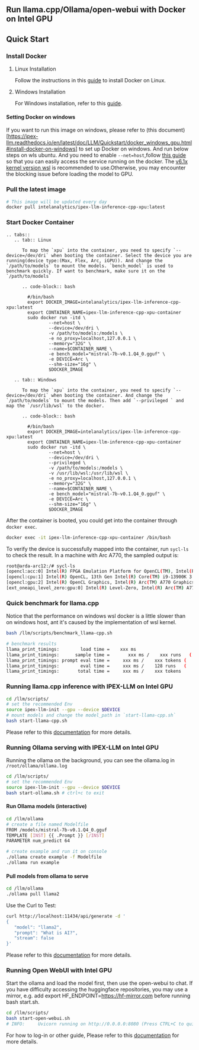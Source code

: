 ## Run llama.cpp/Ollama/open-webui with Docker on Intel GPU

## Quick Start

### Install Docker

1. Linux Installation

    Follow the instructions in this [guide](https://ipex-llm.readthedocs.io/en/latest/doc/LLM/DockerGuides/docker_windows_gpu.html#linux) to install Docker on Linux.

2. Windows Installation

    For Windows installation, refer to this [guide](https://ipex-llm.readthedocs.io/en/latest/doc/LLM/DockerGuides/docker_windows_gpu.html#install-docker-desktop-for-windows).

#### Setting Docker on windows
If you want to run this image on windows, please refer to (this document)[https://ipex-llm.readthedocs.io/en/latest/doc/LLM/Quickstart/docker_windows_gpu.html#install-docker-on-windows] to set up Docker on windows. And run below steps on wls ubuntu. And you need to enable `--net=host`,follow [this guide](https://docs.docker.com/network/drivers/host/#docker-desktop) so that you can easily access the service running on the docker. The [v6.1x kernel version wsl]( https://learn.microsoft.com/en-us/community/content/wsl-user-msft-kernel-v6#1---building-the-microsoft-linux-kernel-v61x) is recommended to use.Otherwise, you may encounter the blocking issue before loading the model to GPU.

### Pull the latest image
```bash
# This image will be updated every day
docker pull intelanalytics/ipex-llm-inference-cpp-xpu:latest
```

### Start Docker Container

```eval_rst
.. tabs::
   .. tab:: Linux

      To map the `xpu` into the container, you need to specify `--device=/dev/dri` when booting the container. Select the device you are running(device type:(Max, Flex, Arc, iGPU)). And change the `/path/to/models` to mount the models. `bench_model` is used to benchmark quickly. If want to benchmark, make sure it on the `/path/to/models`

      .. code-block:: bash

        #/bin/bash
        export DOCKER_IMAGE=intelanalytics/ipex-llm-inference-cpp-xpu:latest
        export CONTAINER_NAME=ipex-llm-inference-cpp-xpu-container
        sudo docker run -itd \
                --net=host \
                --device=/dev/dri \
                -v /path/to/models:/models \
                -e no_proxy=localhost,127.0.0.1 \
                --memory="32G" \
                --name=$CONTAINER_NAME \
                -e bench_model="mistral-7b-v0.1.Q4_0.gguf" \
                -e DEVICE=Arc \
                --shm-size="16g" \
                $DOCKER_IMAGE
   
   .. tab:: Windows

      To map the `xpu` into the container, you need to specify `--device=/dev/dri` when booting the container. And change the `/path/to/models` to mount the models. Then add `--privileged ` and map the `/usr/lib/wsl` to the docker.

      .. code-block:: bash

        #/bin/bash
        export DOCKER_IMAGE=intelanalytics/ipex-llm-inference-cpp-xpu:latest
        export CONTAINER_NAME=ipex-llm-inference-cpp-xpu-container
        sudo docker run -itd \
                --net=host \
                --device=/dev/dri \
                --privileged \
                -v /path/to/models:/models \
                -v /usr/lib/wsl:/usr/lib/wsl \
                -e no_proxy=localhost,127.0.0.1 \
                --memory="32G" \
                --name=$CONTAINER_NAME \
                -e bench_model="mistral-7b-v0.1.Q4_0.gguf" \
                -e DEVICE=Arc \
                --shm-size="16g" \
                $DOCKER_IMAGE

```


After the container is booted, you could get into the container through `docker exec`.

```bash
docker exec -it ipex-llm-inference-cpp-xpu-container /bin/bash
```

To verify the device is successfully mapped into the container, run `sycl-ls` to check the result. In a machine with Arc A770, the sampled output is:

```bash
root@arda-arc12:/# sycl-ls
[opencl:acc:0] Intel(R) FPGA Emulation Platform for OpenCL(TM), Intel(R) FPGA Emulation Device 1.2 [2023.16.7.0.21_160000]
[opencl:cpu:1] Intel(R) OpenCL, 13th Gen Intel(R) Core(TM) i9-13900K 3.0 [2023.16.7.0.21_160000]
[opencl:gpu:2] Intel(R) OpenCL Graphics, Intel(R) Arc(TM) A770 Graphics 3.0 [23.17.26241.33]
[ext_oneapi_level_zero:gpu:0] Intel(R) Level-Zero, Intel(R) Arc(TM) A770 Graphics 1.3 [1.3.26241]
```


### Quick benchmark for llama.cpp

Notice that the performance on windows wsl docker is a little slower than on windows host, ant it's caused by the implementation of wsl kernel.

```bash
bash /llm/scripts/benchmark_llama-cpp.sh

# benchmark results
llama_print_timings:        load time =    xxx ms
llama_print_timings:      sample time =       xxx ms /    xxx runs   (    xxx ms per token, xxx tokens per second)
llama_print_timings: prompt eval time =     xxx ms /    xxx tokens (    xxx ms per token,   xxx tokens per second)
llama_print_timings:        eval time =     xxx ms /    128 runs   (   xxx ms per token,    xxx tokens per second)
llama_print_timings:       total time =     xxx ms /    xxx tokens
```


### Running llama.cpp inference with IPEX-LLM on Intel GPU

```bash
cd /llm/scripts/
# set the recommended Env
source ipex-llm-init --gpu --device $DEVICE
# mount models and change the model_path in `start-llama-cpp.sh`
bash start-llama-cpp.sh
```

Please refer to this [documentation](https://ipex-llm.readthedocs.io/en/latest/doc/LLM/Quickstart/llama_cpp_quickstart.html) for more details.


### Running Ollama serving with IPEX-LLM on Intel GPU

Running the ollama on the background, you can see the ollama.log in `/root/ollama/ollama.log`
```bash
cd /llm/scripts/
# set the recommended Env
source ipex-llm-init --gpu --device $DEVICE
bash start-ollama.sh # ctrl+c to exit
```

#### Run Ollama models (interactive)

```bash
cd /llm/ollama
# create a file named Modelfile
FROM /models/mistral-7b-v0.1.Q4_0.gguf
TEMPLATE [INST] {{ .Prompt }} [/INST]
PARAMETER num_predict 64

# create example and run it on console
./ollama create example -f Modelfile
./ollama run example
```

#### Pull models from ollama to serve

```bash
cd /llm/ollama
./ollama pull llama2
```

Use the Curl to Test:
```bash
curl http://localhost:11434/api/generate -d '
{ 
   "model": "llama2", 
   "prompt": "What is AI?", 
   "stream": false
}'
```

Please refer to this [documentation](https://ipex-llm.readthedocs.io/en/latest/doc/LLM/Quickstart/ollama_quickstart.html#pull-model) for more details.


### Running Open WebUI with Intel GPU

Start the ollama and load the model first, then use the open-webui to chat.
If you have difficulty accessing the huggingface repositories, you may use a mirror, e.g. add export HF_ENDPOINT=https://hf-mirror.com before running bash start.sh.
```bash
cd /llm/scripts/
bash start-open-webui.sh
# INFO:     Uvicorn running on http://0.0.0.0:8080 (Press CTRL+C to quit)
```

For how to log-in or other guide, Please refer to this [documentation](https://ipex-llm.readthedocs.io/en/latest/doc/LLM/Quickstart/open_webui_with_ollama_quickstart.html) for more details.
